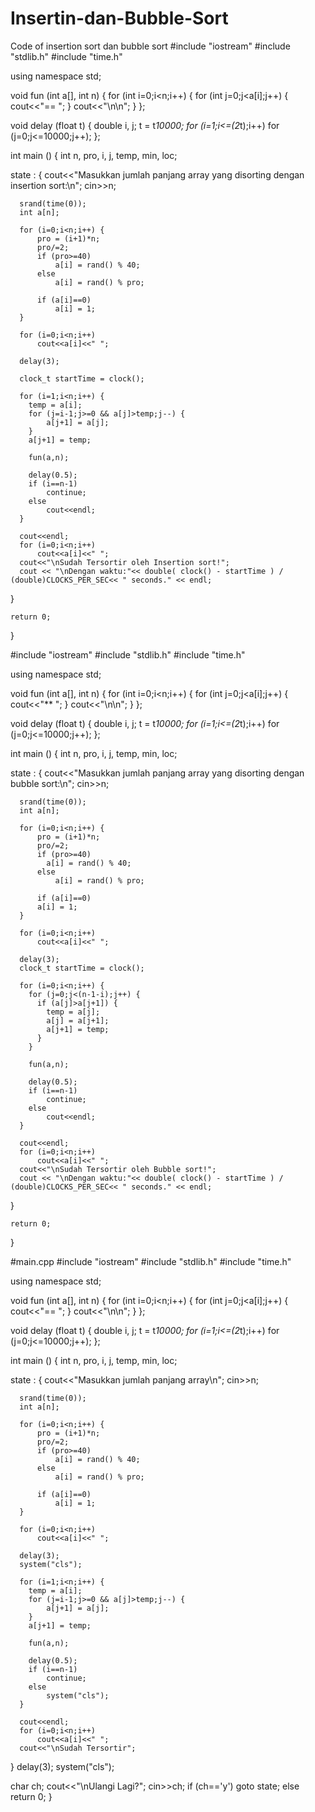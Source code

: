 # Insertin-dan-Bubble-Sort
Code of insertion sort dan bubble sort 
#include "iostream"
#include "stdlib.h"
#include "time.h"

using namespace std;

void fun (int a[], int n) {
    for (int i=0;i<n;i++) {
      for (int j=0;j<a[i];j++) {
        cout<<"== ";
      }
      cout<<"\n\n";
    }
};

void delay (float t) {
    double i, j;
    t = t*10000;
    for (i=1;i<=(2*t);i++)
        for (j=0;j<=10000;j++);
};

int main () {
  int n, pro, i, j, temp, min, loc;

  state : {
      cout<<"Masukkan jumlah panjang array yang disorting dengan insertion sort:\n";
      cin>>n;

      srand(time(0));
      int a[n];

      for (i=0;i<n;i++) {
          pro = (i+1)*n;
          pro/=2;
          if (pro>=40)
              a[i] = rand() % 40;
          else
              a[i] = rand() % pro;

          if (a[i]==0)
              a[i] = 1;
      }

      for (i=0;i<n;i++)
          cout<<a[i]<<" ";

      delay(3);

      clock_t startTime = clock();

      for (i=1;i<n;i++) {
        temp = a[i];
        for (j=i-1;j>=0 && a[j]>temp;j--) {
            a[j+1] = a[j];
        }
        a[j+1] = temp;

        fun(a,n);

        delay(0.5);
        if (i==n-1)
            continue;
        else
            cout<<endl;
      }

      cout<<endl;
      for (i=0;i<n;i++)
          cout<<a[i]<<" ";
      cout<<"\nSudah Tersortir oleh Insertion sort!";
      cout << "\nDengan waktu:"<< double( clock() - startTime ) / (double)CLOCKS_PER_SEC<< " seconds." << endl;
  }


    return 0;
}






#include "iostream"
#include "stdlib.h"
#include "time.h"

using namespace std;

void fun (int a[], int n) {
    for (int i=0;i<n;i++) {
      for (int j=0;j<a[i];j++) {
        cout<<"** ";
      }
      cout<<"\n\n";
    }
};

void delay (float t) {
    double i, j;
    t = t*10000;
    for (i=1;i<=(2*t);i++)
        for (j=0;j<=10000;j++);
};

int main () {
  int n, pro, i, j, temp, min, loc;

  state : {
      cout<<"Masukkan jumlah panjang array yang disorting dengan bubble sort:\n";
      cin>>n;

      srand(time(0));
      int a[n];

      for (i=0;i<n;i++) {
          pro = (i+1)*n;
          pro/=2;
          if (pro>=40)
            a[i] = rand() % 40;
          else
              a[i] = rand() % pro;

          if (a[i]==0)
          a[i] = 1;
      }

      for (i=0;i<n;i++)
          cout<<a[i]<<" ";

      delay(3);
      clock_t startTime = clock();

      for (i=0;i<n;i++) {
        for (j=0;j<(n-1-i);j++) {
          if (a[j]>a[j+1]) {
            temp = a[j];
            a[j] = a[j+1];
            a[j+1] = temp;
          }
        }

        fun(a,n);

        delay(0.5);
        if (i==n-1)
            continue;
        else
            cout<<endl;
      }

      cout<<endl;
      for (i=0;i<n;i++)
          cout<<a[i]<<" ";
      cout<<"\nSudah Tersortir oleh Bubble sort!";
      cout << "\nDengan waktu:"<< double( clock() - startTime ) / (double)CLOCKS_PER_SEC<< " seconds." << endl;
  }


    return 0;
}






#main.cpp
#include "iostream"
#include "stdlib.h"
#include "time.h"

using namespace std;

void fun (int a[], int n) {
    for (int i=0;i<n;i++) {
      for (int j=0;j<a[i];j++) {
        cout<<"== ";
      }
      cout<<"\n\n";
    }
};

void delay (float t) {
    double i, j;
    t = t*10000;
    for (i=1;i<=(2*t);i++)
        for (j=0;j<=10000;j++);
};

int main () {
  int n, pro, i, j, temp, min, loc;

  state : {
      cout<<"Masukkan jumlah panjang array\n";
      cin>>n;

      srand(time(0));
      int a[n];

      for (i=0;i<n;i++) {
          pro = (i+1)*n;
          pro/=2;
          if (pro>=40)
              a[i] = rand() % 40;
          else
              a[i] = rand() % pro;

          if (a[i]==0)
              a[i] = 1;
      }

      for (i=0;i<n;i++)
          cout<<a[i]<<" ";

      delay(3);
      system("cls");

      for (i=1;i<n;i++) {
        temp = a[i];
        for (j=i-1;j>=0 && a[j]>temp;j--) {
            a[j+1] = a[j];
        }
        a[j+1] = temp;

        fun(a,n);

        delay(0.5);
        if (i==n-1)
            continue;
        else
            system("cls");
      }

      cout<<endl;
      for (i=0;i<n;i++)
          cout<<a[i]<<" ";
      cout<<"\nSudah Tersortir";
  }
  delay(3);
  system("cls");

  char ch;
  cout<<"\nUlangi Lagi?";
  cin>>ch;
  if (ch=='y')
    goto state;
  else
    return 0;
}

